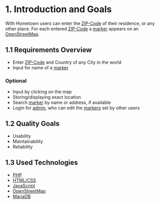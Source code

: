# 1. Introduction and Goals

With Hometown users can enter the [ZIP-Code](06.-Glossary.md#zip-code) of their residence, or any other place.
For each entered [ZIP-Code](06.-Glossary.md#zip-code) a [marker](06.-Glossary.md#marker) appears on an [OpenStreetMap](06.-Glossary.md#openstreetmap).

## 1.1 Requirements Overview

- Enter [ZIP-Code](06.-Glossary.md#zip-code) and Country of any City in the world
- Input for name of a [marker](06.-Glossary.md#marker)

### Optional

- Input by clicking on the map
- Storing/displaying exact location
- Search [marker](06.-Glossary.md#marker) by name or address, if available
- Login for [admin](06.-Glossary.md#admin), who can edit the [markers](06.-Glossary.md#marker) set by other users

## 1.2 Quality Goals

- Usability
- Maintainability
- Reliability

## 1.3 Used Technologies

- [PHP](https://www.php.net/manual/en/intro-whatis.php)
- [HTML/CSS](https://developer.mozilla.org/en-US/docs/Web/html)
- [JavaScript](https://developer.mozilla.org/en-US/docs/Web/JavaScript)
- [OpenStreetMap](https://openstreetmap.org)
- [MariaDB](https://mariadb.org/)
